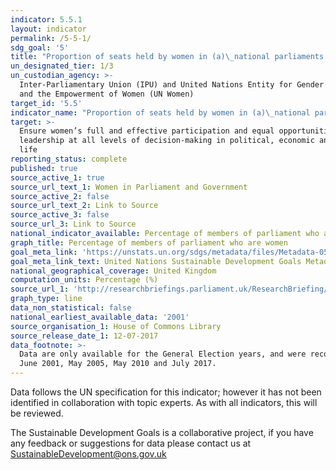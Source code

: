 ```yaml
---
indicator: 5.5.1
layout: indicator
permalink: /5-5-1/
sdg_goal: '5'
title: "Proportion of seats held by women in (a)\_national parliaments and (b) local governments"
un_designated_tier: 1/3
un_custodian_agency: >-
  Inter-Parliamentary Union (IPU) and United Nations Entity for Gender Equality
  and the Empowerment of Women (UN Women)
target_id: '5.5'
indicator_name: "Proportion of seats held by women in (a)\_national parliaments and (b) local governments"
target: >-
  Ensure women’s full and effective participation and equal opportunities for
  leadership at all levels of decision-making in political, economic and public
  life
reporting_status: complete
published: true
source_active_1: true
source_url_text_1: Women in Parliament and Government
source_active_2: false
source_url_text_2: Link to Source
source_active_3: false
source_url_3: Link to Source
national_indicator_available: Percentage of members of parliament who are women
graph_title: Percentage of members of parliament who are women
goal_meta_link: 'https://unstats.un.org/sdgs/metadata/files/Metadata-05-05-01.pdf'
goal_meta_link_text: United Nations Sustainable Development Goals Metadata (PDF 63 KB)
national_geographical_coverage: United Kingdom
computation_units: Percentage (%)
source_url_1: 'http://researchbriefings.parliament.uk/ResearchBriefing/Summary/SN01250'
graph_type: line
data_non_statistical: false
national_earliest_available_data: '2001'
source_organisation_1: House of Commons Library
source_release_date_1: 12-07-2017
data_footnote: >-
  Data are only available for the General Election years, and were recorded in
  June 2001, May 2005, May 2010 and July 2017.
---
```

Data follows the UN specification for this indicator; however it has not been identified in collaboration with topic experts. As with all indicators, this will be reviewed.

The Sustainable Development Goals is a collaborative project, if you have any feedback or suggestions for data please contact us at <SustainableDevelopment@ons.gov.uk>
